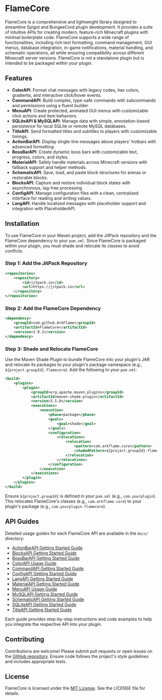 # FlameCore

FlameCore is a comprehensive and lightweight library designed to streamline Spigot and BungeeCord plugin development. It provides a suite of intuitive APIs for creating modern, feature-rich Minecraft plugins with minimal boilerplate code. FlameCore supports a wide range of functionalities, including rich text formatting, command management, GUI menus, database integration, in-game notifications, material handling, and schematic operations, all while ensuring compatibility across different Minecraft server versions. FlameCore is not a standalone plugin but is intended to be packaged within your plugin.

## Features

- **ColorAPI**: Format chat messages with legacy codes, hex colors, gradients, and interactive click/hover events.
- **CommandAPI**: Build complex, type-safe commands with subcommands and permissions using a fluent builder.
- **MenuAPI**: Create protected, animated GUI menus with customizable click actions and item behaviors.
- **SQLiteAPI & MySQLAPI**: Manage data with simple, annotation-based persistence for local SQLite or remote MySQL databases.
- **TitleAPI**: Send formatted titles and subtitles to players with customizable timings.
- **ActionBarAPI**: Display single-line messages above players' hotbars with advanced formatting.
- **BossBarAPI**: Create dynamic boss bars with customizable text, progress, colors, and styles.
- **MaterialAPI**: Safely handle materials across Minecraft versions with fallback support and helper methods.
- **SchematicAPI**: Save, load, and paste block structures for arenas or restorable blocks.
- **BlocksAPI**: Capture and restore individual block states with asynchronous, lag-free processing.
- **ConfigAPI**: Manage configuration files with a clean, centralized interface for reading and writing values.
- **LangAPI**: Handle localized messages with placeholder support and integration with PlaceholderAPI.

## Installation

To use FlameCore in your Maven project, add the JitPack repository and the FlameCore dependency to your `pom.xml`. Since FlameCore is packaged within your plugin, you must shade and relocate its classes to avoid conflicts.

### Step 1: Add the JitPack Repository

```xml
<repositories>
    <repository>
        <id>jitpack.io</id>
        <url>https://jitpack.io</url>
    </repository>
</repositories>
```

### Step 2: Add the FlameCore Dependency

```xml
<dependency>
    <groupId>com.github.ArkFlame</groupId>
    <artifactId>FlameCore</artifactId>
    <version>1.0.1</version>
</dependency>
```

### Step 3: Shade and Relocate FlameCore

Use the Maven Shade Plugin to bundle FlameCore into your plugin's JAR and relocate its packages to your plugin's package namespace (e.g., `${project.groupId}.flamecore`). Add the following to your `pom.xml`:

```xml
<build>
    <plugins>
        <plugin>
            <groupId>org.apache.maven.plugins</groupId>
            <artifactId>maven-shade-plugin</artifactId>
            <version>3.5.0</version>
            <executions>
                <execution>
                    <phase>package</phase>
                    <goals>
                        <goal>shade</goal>
                    </goals>
                    <configuration>
                        <relocations>
                            <relocation>
                                <pattern>com.arkflame.core</pattern>
                                <shadedPattern>${project.groupId}.flamecore</shadedPattern>
                            </relocation>
                        </relocations>
                    </configuration>
                </execution>
            </executions>
        </plugin>
    </plugins>
</build>
```

Ensure `${project.groupId}` is defined in your `pom.xml` (e.g., `com.yourplugin`). This relocates FlameCore's classes (e.g., `com.arkflame.core`) to your plugin's package (e.g., `com.yourplugin.flamecore`).

## API Guides

Detailed usage guides for each FlameCore API are available in the `docs/` directory:

- [ActionBarAPI Getting Started Guide](docs/ActionBarAPI_Getting_Started_Guide.markdown)
- [BlocksAPI Getting Started Guide](docs/BlocksAPI_Getting_Started_Guide.markdown)
- [BossBarAPI Getting Started Guide](docs/BossBarAPI_Getting_Started_Guide.markdown)
- [ColorAPI Usage Guide](docs/ColorAPI_Usage_Guide.markdown)
- [CommandAPI Getting Started Guide](docs/CommandAPI_Getting_Started_Guide.markdown)
- [ConfigAPI Getting Started Guide](docs/ConfigAPI_Getting_Started_Guide.markdown)
- [LangAPI Getting Started Guide](docs/LangAPI_Getting_Started_Guide.markdown)
- [MaterialAPI Getting Started Guide](docs/MaterialAPI_Getting_Started_Guide.markdown)
- [MenuAPI Usage Guide](docs/MenuAPI_Usage_Guide.markdown)
- [MySQLAPI Getting Started Guide](docs/MySQLAPI_Getting_Started_Guide.markdown)
- [SchematicAPI Getting Started Guide](docs/SchematicAPI_Getting_Started_Guide.markdown)
- [SQLiteAPI Getting Started Guide](docs/SQLiteAPI_Getting_Started_Guide.markdown)
- [TitleAPI Getting Started Guide](docs/TitleAPI_Getting_Started_Guide.markdown)

Each guide provides step-by-step instructions and code examples to help you integrate the respective API into your plugin.

## Contributing

Contributions are welcome! Please submit pull requests or open issues on the [GitHub repository](https://github.com/ArkFlame/FlameCore). Ensure code follows the project's style guidelines and includes appropriate tests.

## License

FlameCore is licensed under the [MIT License](LICENSE). See the LICENSE file for details.